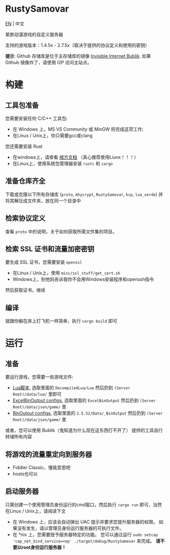 RustySamovar
===============================

[EN](README.md) | 中文

某款动漫游戏的自定义服务器

支持的游戏版本：1.4.5x - 2.7.5x（取决于提供的协议定义和使用的密钥）

**提示**: Github 存储库是位于主存储库的镜像 [Invisible Internet Bublik](http://bublik.i2p). 
如果 Github 镜像炸了，请使用 I2P 访问主站点。

# 构建

## 工具包准备

您需要安装任何 C/C++ 工具包:

- 在 Windows 上，MS VS Community 或 MinGW 将完成这项工作;
- 在Linux / Unix上，你只需要gcc或clang

您还需要安装 Rust

- 在windows上，请查看 [棺方文档](https://www.rust-lang.org/tools/install) （真心推荐使用Liunx！！！）
- 在Linux上，使用系统包管理器安装 `rustc` 和 `cargo`

## 准备仓库齐全

下载或克隆以下所有存储库 (`proto`, `mhycrypt`, `RustySamovar`, `kcp`, `lua_serde`) 并将其解压成文件夹，放在同一个目录中

## 检索协议定义

查看 `proto` 中的说明，关于如何获取所需文件集的项目。

## 检索 SSL 证书和流量加密密钥

要生成 SSL 证书，您需要安装 `openssl` 

- 在Linux / Unix上，使用 `misc/ssl_stuff/get_cert.sh`
- Windows上，别他妈告诉我你不会用Windows安装程序和openssh指令

然后获取证书，继续

## 编译

就跟你躺在床上打飞机一样简单，执行 `cargo build` 即可

# 运行

## 准备

要运行游戏，您需要一些游戏文件:

- [Lua脚本](https://github.com/14eyes/YSLua), 选取里面的 `DecompiledLua/Lua` 然后扔到 `(Server Root)/data/lua/` 里即可
- [ExcelBinOutput configs](https://github.com/Dimbreath/GenshinData), 选取里面的 `ExcelBinOutput` 然后扔到
  `(Server Root)/data/json/game/` 里
- [BinOutput configs](https://github.com/radioegor146/gi-bin-output), 选取里面的 `2.5.52/Data/_BinOutput` 然后扔到
  `(Server Root)/data/json/game/` 里

或者，您可以使用 Bublik（鬼知道为什么现在这东西打不开了） 提供的工具自行转储所有内容

## 将游戏的流量重定向到服务器

- Fiddler Classic，懂我意思吧
- hosts也可以

## 启动服务器

只需创建一个使用管理员身份运行的cmd窗口，然后执行 `cargo run` 即可，当然在Linux / Unix上，请阅读下文

- 在 Windows 上，应该会自动弹出 UAC 提示并要求您提升服务器的权限。 如果没有发生，请以管理员身份运行服务器的可执行文件。
- 在 *nix 上，您需要授予服务器特定的功能。 您可以通过运行 `sudo setcap 'cap_net_bind_service=+ep' ./target/debug/RustySamovar` 来完成。 **请不要以root身份运行服务器！**
